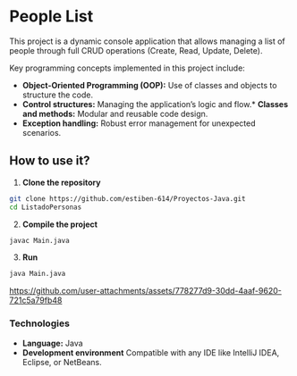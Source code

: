 # People List

This project is a dynamic console application that allows managing a list of people through full CRUD operations (Create, Read, Update, Delete).

Key programming concepts implemented in this project include:

* **Object-Oriented Programming (OOP):** Use of classes and objects to structure the code.
* **Control structures:** Managing the application’s logic and flow.* **Classes and methods:** Modular and reusable code design.
* **Exception handling:** Robust error management for unexpected scenarios.

## How to use it?
 1. **Clone the repository**
 ```bash
 git clone https://github.com/estiben-614/Proyectos-Java.git
cd ListadoPersonas
 ```
 
 2. **Compile the project**
 ```bash
 javac Main.java
 ```
 3. **Run**
 ```bash
 java Main.java
 ```



https://github.com/user-attachments/assets/778277d9-30dd-4aaf-9620-721c5a79fb48


### Technologies

- **Language:** Java
- **Development environment** Compatible with any IDE like IntelliJ IDEA, Eclipse, or NetBeans.

